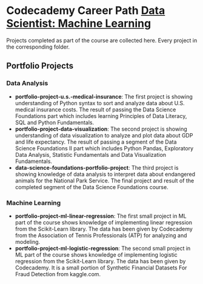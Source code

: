# Codecademy Career Path [Data Scientist: Machine Learning](https://www.codecademy.com/learn/paths/data-science)
Projects completed as part of the course are collected here. Every project in the corresponding folder.

## Portfolio Projects
### Data Analysis
- __portfolio-project-u.s.-medical-insurance__: The first project is showing understanding of Python syntax to sort and analyze data about U.S. medical insurance costs. The result of passing the Data Science Foundations part which includes learning Principles of Data Literacy, SQL and Python Fundamentals.
- __portfolio-project-data-visualization__: The second project is showing understanding of data visualization to analyze and plot data about GDP and life expectancy. The result of passing a segment of the Data Science Foundations II part which includes Python Pandas, Exploratory Data Analysis, Statistic Fundamentals and Data Visualization Fundamentals.
- __data-science-foundations-portfolio-project__: The third project is showing knowledge of data analysis to interpret data about endangered animals for the National Park Service. The final project and result of the completed segment of the Data Science Foundations course.
### Machine Learning
- __portfolio-project-ml-linear-regression__: The first small project in ML part of the course shows knowledge of implementing linear regression from the Scikit-Learn library. The data has been given by Codecademy from the Association of Tennis Professionals (ATP) for analyzing and modeling.
- __portfolio-project-ml-logistic-regression__: The second small project in ML part of the course shows knowledge of implementing logistic regression from the Scikit-Learn library. The data has been given by Codecademy. It is a small portion of Synthetic Financial Datasets For Fraud Detection from kaggle.com.
